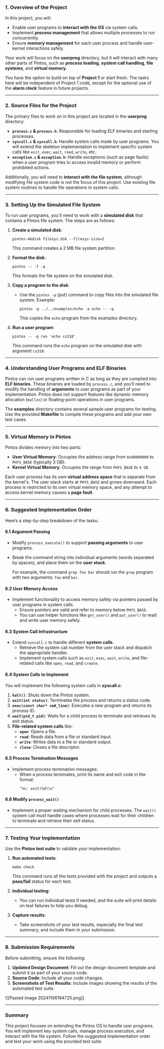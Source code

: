 
### 1. **Overview of the Project**

In this project, you will:
- Enable user programs to **interact with the OS** via system calls.
- Implement **process management** that allows multiple processes to run concurrently.
- Ensure **memory management** for each user process and handle user-kernel interactions safely.
  
Your work will focus on the **userprog** directory, but it will interact with many other parts of Pintos, such as **process loading**, **system call handling**, **file systems**, and **virtual memory**.

You have the option to build on top of **Project 1** or start fresh. The tasks here will be independent of Project 1 code, except for the optional use of the **alarm clock** feature in future projects.

---

### 2. **Source Files for the Project**

The primary files to work on in this project are located in the **userprog** directory:

- **`process.c` & `process.h`**: Responsible for loading ELF binaries and starting processes.
- **`syscall.c` & `syscall.h`**: Handle system calls made by user programs. You will extend the skeleton implementation to implement specific system calls like `exit`, `exec`, `wait`, `read`, `write`, etc.
- **`exception.c` & `exception.h`**: Handle exceptions (such as page faults) when a user program tries to access invalid memory or perform prohibited actions.

Additionally, you will need to **interact with the file system**, although modifying file system code is not the focus of this project. Use existing file system routines to handle file operations in system calls.

---

### 3. **Setting Up the Simulated File System**

To run user programs, you'll need to work with a **simulated disk** that contains a Pintos file system. The steps are as follows:

1. **Create a simulated disk**:
   ```
   pintos-mkdisk filesys.dsk --filesys-size=2
   ```
   This command creates a 2 MB file system partition.

2. **Format the disk**:
   ```
   pintos -- -f -q
   ```
   This formats the file system on the simulated disk.

3. **Copy a program to the disk**:
   - Use the `pintos -p` (put) command to copy files into the simulated file system. Example:
     ```
     pintos -p ../../examples/echo -a echo -- -q
     ```
     This copies the `echo` program from the examples directory.

4. **Run a user program**:
   ```
   pintos -- -q run 'echo cs318'
   ```
   This command runs the `echo` program on the simulated disk with argument `cs318`.

---

### 4. **Understanding User Programs and ELF Binaries**

Pintos can run user programs written in C as long as they are compiled into **ELF binaries**. These binaries are loaded by `process.c`, and you’ll need to modify the handling of **arguments** to user programs as part of your implementation. Pintos does not support features like dynamic memory allocation (`malloc`) or floating-point operations in user programs.

The **examples** directory contains several sample user programs for testing. Use the provided **Makefile** to compile these programs and add your own test cases.

---

### 5. **Virtual Memory in Pintos**

Pintos divides memory into two parts:

- **User Virtual Memory**: Occupies the address range from `0x00000000` to `PHYS_BASE` (typically 3 GB).
- **Kernel Virtual Memory**: Occupies the range from `PHYS_BASE` to `4 GB`.

Each user process has its own **virtual address space** that is separate from the kernel's. The user stack starts at `PHYS_BASE` and grows downward. Each process is restricted to its own virtual memory space, and any attempt to access kernel memory causes a **page fault**.

---

### 6. **Suggested Implementation Order**

Here’s a step-by-step breakdown of the tasks:

#### **6.1 Argument Passing**
- Modify `process_execute()` to support **passing arguments** to user programs.
- Break the command string into individual arguments (words separated by spaces), and place them on the **user stack**.
  
  For example, the command `grep foo bar` should run the `grep` program with two arguments: `foo` and `bar`.

#### **6.2 User Memory Access**
- Implement functionality to access memory safely via pointers passed by user programs in system calls.
  - Ensure pointers are valid and refer to memory below `PHYS_BASE`.
  - You can use helper functions like `get_user()` and `put_user()` to read and write user memory safely.

#### **6.3 System Call Infrastructure**
- Extend `syscall.c` to handle different **system calls**.
  - Retrieve the system call number from the user stack and dispatch the appropriate handler.
  - Implement system calls such as `exit`, `exec`, `wait`, `write`, and file-related calls like `open`, `read`, and `create`.

#### **6.4 System Calls to Implement**
You will implement the following system calls in **syscall.c**:

1. **`halt()`**: Shuts down the Pintos system.
2. **`exit(int status)`**: Terminates the process and returns a status code.
3. **`exec(const char* cmd_line)`**: Executes a new program and returns its process ID.
4. **`wait(pid_t pid)`**: Waits for a child process to terminate and retrieves its exit status.
5. **File-related system calls** like:
   - **`open`**: Opens a file.
   - **`read`**: Reads data from a file or standard input.
   - **`write`**: Writes data to a file or standard output.
   - **`close`**: Closes a file descriptor.

#### **6.5 Process Termination Messages**
- Implement process termination messages:
  - When a process terminates, print its name and exit code in the format:
    ```
    "%s: exit(%d)\n"
    ```

#### **6.6 Modify `process_wait()`**
- Implement a proper waiting mechanism for child processes. The `wait()` system call must handle cases where processes wait for their children to terminate and retrieve their exit status.

---

### 7. **Testing Your Implementation**

Use the **Pintos test suite** to validate your implementation:

1. **Run automated tests**:
   ```
   make check
   ```
   This command runs all the tests provided with the project and outputs a **pass/fail** status for each test.

2. **Individual testing**:
   - You can run individual tests if needed, and the suite will print details on test failures to help you debug.

3. **Capture results**:
   - Take screenshots of your test results, especially the final test summary, and include them in your submission.

---

### 8. **Submission Requirements**

Before submitting, ensure the following:

1. **Updated Design Document**: Fill out the design document template and submit it as part of your source code.
2. **Source Code**: Include all your code changes.
3. **Screenshots of Test Results**: Include images showing the results of the automated test suite.

![[Pasted image 20241106194725.png]]

---

### Summary

This project focuses on extending the Pintos OS to handle user programs. You will implement key system calls, manage process execution, and interact with the file system. Follow the suggested implementation order and test your work using the provided test suite.
